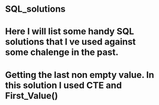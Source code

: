 # SQL_solutions
# Here I will list some handy SQL solutions that I ve used against some chalenge in the past.
# Getting the last non empty value. In this solution I used CTE and First_Value()
